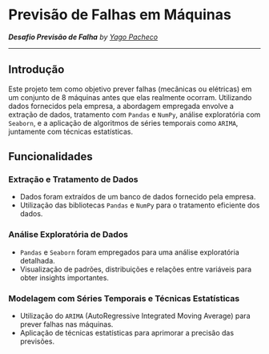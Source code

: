 # Previsão de Falhas em Máquinas

***Desafio Previsão de Falha***
*by [Yago Pacheco](https://www.linkedin.com/in/yago-pacheco-de-aquino-958881183/)*

---
## Introdução
Este projeto tem como objetivo prever falhas (mecânicas ou elétricas) em um conjunto de 8 máquinas antes que elas realmente ocorram. Utilizando dados fornecidos pela empresa, a abordagem empregada envolve a extração de dados, tratamento com `Pandas` e `NumPy`, análise exploratória com `Seaborn`, e a aplicação de algoritmos de séries temporais como `ARIMA`, juntamente com técnicas estatísticas.

## Funcionalidades

### Extração e Tratamento de Dados
- Dados foram extraídos de um banco de dados fornecido pela empresa.
- Utilização das bibliotecas `Pandas` e `NumPy` para o tratamento eficiente dos dados.

### Análise Exploratória de Dados
- `Pandas` e `Seaborn` foram empregados para uma análise exploratória detalhada.
- Visualização de padrões, distribuições e relações entre variáveis para obter insights importantes.

### Modelagem com Séries Temporais e Técnicas Estatísticas
- Utilização do `ARIMA` (AutoRegressive Integrated Moving Average) para prever falhas nas máquinas.
- Aplicação de técnicas estatísticas para aprimorar a precisão das previsões.

